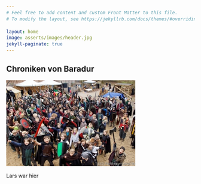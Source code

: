 ```yaml
---
# Feel free to add content and custom Front Matter to this file.
# To modify the layout, see https://jekyllrb.com/docs/themes/#overriding-theme-defaults

layout: home
image: asserts/images/header.jpg
jekyll-paginate: true
---
```


Chroniken von Baradur
---------------------

![Example](/asserts/images/background.jpg)


Lars war hier
